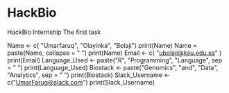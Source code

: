 # HackBio
HackBio Internship
The first task

Name <- c( "Umarfaruq", "Olayinka", "Bolaji")
print(Name)
Name = paste(Name, collapse = " ")
print(Name)
Email <- c( "ubolaji@ksu.edu.sa" )
print(Email)
Language_Used <- paste("R", "Programming", "Language", sep = " ")
print(Language_Used)
Biostack <- paste("Genomics", "and", "Data", "Analytics", sep = " ")
print(Biostack)
Slack_Username <- c("UmarFaruq@slack.com")
print(Slack_Username)
